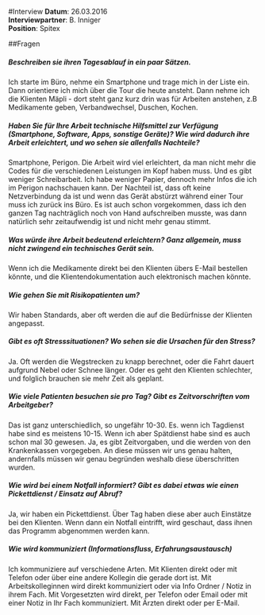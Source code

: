 #Interview
**Datum**: 26.03.2016<br/>
**Interviewpartner**: B. Inniger<br/>
**Position**: Spitex

##Fragen

##### Beschreiben sie ihren Tagesablauf in ein paar Sätzen.
Ich starte im Büro, nehme ein Smartphone und trage mich in der Liste ein. 
Dann orientiere ich mich über die Tour die heute ansteht. 
Dann nehme ich die Klienten Mäpli - dort steht ganz kurz drin was für Arbeiten anstehen, z.B  Medikamente geben, Verbandwechsel, Duschen, Kochen.

##### Haben Sie für Ihre Arbeit technische Hilfsmittel zur Verfügung (Smartphone, Software, Apps, sonstige Geräte)? Wie wird dadurch ihre Arbeit erleichtert, und wo sehen sie allenfalls Nachteile?
Smartphone, Perigon. Die Arbeit wird viel erleichtert, da man nicht mehr die Codes für die verschiedenen Leistungen im Kopf haben muss. 
Und es gibt weniger Schreibarbeit. Ich habe weniger Papier, dennoch mehr Infos die ich im Perigon nachschauen kann. 
Der Nachteil ist, dass oft keine Netzverbindung da ist und wenn das Gerät abstürzt während einer Tour muss ich zurück ins Büro. 
Es ist auch schon vorgekommen, dass ich den ganzen Tag nachträglich noch von Hand aufschreiben musste, was dann natürlich sehr zeitaufwendig ist und nicht mehr genau stimmt.

##### Was würde ihre Arbeit bedeutend erleichtern? Ganz allgemein, muss nicht zwingend ein technisches Gerät sein.
Wenn ich die Medikamente direkt bei den Klienten übers E-Mail bestellen könnte, und die Klientendokumentation auch elektronisch machen könnte.

##### Wie gehen Sie mit Risikopatienten um?
Wir haben Standards, aber oft werden die auf die Bedürfnisse der Klienten angepasst.

##### Gibt es oft Stresssituationen? Wo sehen sie die Ursachen für den Stress?
Ja. Oft werden die Wegstrecken zu knapp berechnet, oder die Fahrt dauert aufgrund Nebel oder Schnee länger. 
Oder es geht den Klienten schlechter, und folglich brauchen sie mehr Zeit als geplant.

##### Wie viele Patienten besuchen sie pro Tag? Gibt es Zeitvorschriften vom Arbeitgeber?
Das ist ganz unterschiedlich, so ungefähr 10-30. Es. wenn ich Tagdienst habe sind es meistens 10-15. 
Wenn ich aber Spätdienst habe sind es auch schon mal 30 gewesen. 
Ja, es gibt Zeitvorgaben, und die werden von den Krankenkassen vorgegeben. An diese müssen wir uns genau halten, andernfalls müssen wir genau begründen weshalb diese überschritten wurden.

##### Wie wird bei einem Notfall informiert? Gibt es dabei etwas wie einen Pickettdienst / Einsatz auf Abruf? 
Ja, wir haben ein Pickettdienst. Über Tag haben diese aber auch Einstätze bei den Klienten. 
Wenn dann ein Notfall eintrifft, wird geschaut, dass ihnen das Programm abgenommen werden kann.

##### Wie wird kommuniziert (Informationsfluss, Erfahrungsaustausch)
Ich kommuniziere auf verschiedene Arten. Mit Klienten direkt oder mit Telefon oder über eine andere Kollegin die gerade dort ist. 
Mit Arbeitskolleginnen wird direkt kommuniziert oder via Info Ordner / Notiz in ihrem Fach. 
Mit Vorgesetzten wird direkt, per Telefon oder Email oder mit einer Notiz in Ihr Fach kommuniziert. 
Mit Ärzten direkt oder per E-Mail.